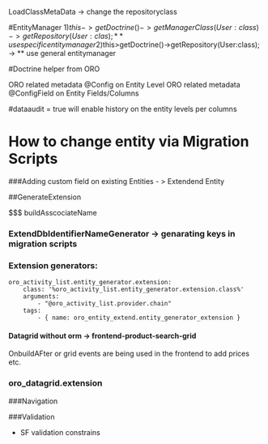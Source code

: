 LoadClassMetaData -> change the repositoryclass

#EntityManager
1)$this->getDoctrine()->getManagerClass(User:class)->getRepository(User:clas); ** use specific entity manager
2)$this>getDoctrine()->getRepository(User:class); -> ** use general entitymanager

#Doctrine helper from ORO

ORO related metadata @Config on Entity Level
ORO related metadata @ConfigField on Entity Fields/Columns

#dataaudit = true will enable history on the entity levels per columns

# How to change entity via Migration Scripts


###Adding custom field on existing Entities - > Extendend Entity


##GenerateExtension  


$$$ buildAsscociateName

### ExtendDbIdentifierNameGenerator -> genarating keys in migration scripts

### Extension generators:
    oro_activity_list.entity_generator.extension:
        class: '%oro_activity_list.entity_generator.extension.class%'
        arguments:
            - "@oro_activity_list.provider.chain"
        tags:
            - { name: oro_entity_extend.entity_generator_extension }
            
#### Datagrid without orm -> frontend-product-search-grid
OnbuildAFter or grid events are being used in the frontend to add prices etc.

### oro_datagrid.extension         


###Navigation


###Validation
- SF validation constrains   